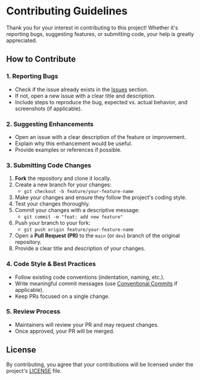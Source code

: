 # Contributing Guidelines  

Thank you for your interest in contributing to this project! Whether it's reporting bugs, suggesting features, or submitting code, your help is greatly appreciated.  

## How to Contribute  

### 1. Reporting Bugs  
- Check if the issue already exists in the [Issues](https://github.com/yourusername/reponame/issues) section.  
- If not, open a new issue with a clear title and description.  
- Include steps to reproduce the bug, expected vs. actual behavior, and screenshots (if applicable).  

### 2. Suggesting Enhancements  
- Open an issue with a clear description of the feature or improvement.  
- Explain why this enhancement would be useful.  
- Provide examples or references if possible.  

### 3. Submitting Code Changes  
1. **Fork** the repository and clone it locally.  
2. Create a new branch for your changes:  
   - `git checkout -b feature/your-feature-name`  
3. Make your changes and ensure they follow the project's coding style.  
4. Test your changes thoroughly.  
5. Commit your changes with a descriptive message:  
   - `git commit -m "feat: add new feature"`  
6. Push your branch to your fork:  
   - `git push origin feature/your-feature-name`  
7. Open a **Pull Request (PR)** to the `main` (or `dev`) branch of the original repository.  
8. Provide a clear title and description of your changes.  

### 4. Code Style & Best Practices  
- Follow existing code conventions (indentation, naming, etc.).  
- Write meaningful commit messages (use [Conventional Commits](https://www.conventionalcommits.org/) if applicable).  
- Keep PRs focused on a single change.  

### 5. Review Process  
- Maintainers will review your PR and may request changes.  
- Once approved, your PR will be merged.  

## License  
By contributing, you agree that your contributions will be licensed under the project's [LICENSE](LICENSE) file.  
